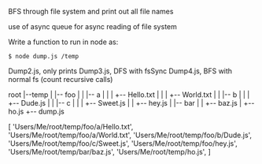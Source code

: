 BFS through file system and print out all file names

use of async queue for async reading of file system

Write a function to run in node as:

    $ node dump.js /temp


Dump2.js, only prints
Dump3.js, DFS with fsSync
Dump4.js, BFS with normal fs (count recursive calls)



root
|--temp
|    |-- foo
|    |    |-- a
|    |    |    +-- Hello.txt
|    |    |    +-- World.txt
|    |    |-- b
|    |    |    +-- Dude.js
|    |    |-- c
|    |    |    +-- Sweet.js
|    |    +-- hey.js
|    |-- bar
|    |    +-- baz.js
|    +-- ho.js
+-- dump.js


[
  'Users/Me/root/temp/foo/a/Hello.txt',
  'Users/Me/root/temp/foo/a/World.txt',
  'Users/Me/root/temp/foo/b/Dude.js',
  'Users/Me/root/temp/foo/c/Sweet.js',
  'Users/Me/root/temp/foo/hey.js',
  'Users/Me/root/temp/bar/baz.js',
  'Users/Me/root/temp/ho.js',
]
